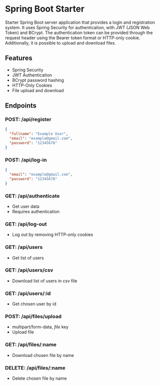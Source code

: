# Spring Boot Starter
Starter Spring Boot server application that provides a login and registration system.
It uses Spring Security for authentication, with JWT (JSON Web Token) and BCrypt.
The authentication token can be provided through the request header using the Bearer token format or HTTP-only cookie.  
Additionally, it is possible to upload and download files.


## Features
- Spring Security
- JWT Authentication
- BCrypt password hashing
- HTTP-Only Cookies
- File upload and download


## Endpoints
### POST: /api/register
```json
{
  "fullname": "Example User",
  "email": "example@gmail.com",
  "password": "12345678"
}
```

### POST: /api/log-in
```json
{
  "email": "example@gmail.com",
  "password": "12345678"
}
```

### GET: /api/authenticate
- Get user data
- Requires authentication 

### GET: /api/log-out
- Log out by removing HTTP-only cookies

### GET: /api/users
- Get list of users

### GET: /api/users/csv
- Download list of users in csv file

### GET: /api/users/:id
  - Get chosen user by id

### POST: /api/files/upload
- multipart/form-data, *file* key
- Upload file

### GET: /api/files/:name
- Download chosen file by name

### DELETE: /api/files/:name
- Delete chosen file by name
